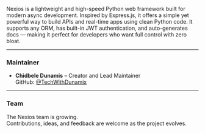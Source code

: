 Nexios is a lightweight and high-speed Python web framework built for modern async development. Inspired by Express.js, it offers a simple yet powerful way to build APIs and real-time apps using clean Python code. It supports any ORM, has built-in JWT authentication, and auto-generates docs — making it perfect for developers who want full control with zero bloat.

---

### Maintainer

- **Chidbele Dunamis** – Creator and Lead Maintainer  
  GitHub: [@TechWithDunamix](https://github.com/TechWithDunamix)

---

### Team

The Nexios team is growing.  
Contributions, ideas, and feedback are welcome as the project evolves.